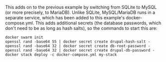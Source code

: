 This adds on to the previous example by switching from SQLite to MySQL (or more precisely, to MariaDB). Unlike SQLite, MySQL/MariaDB runs in a separate service, which has been added to this example's docker-compose.yml. This adds additional secrets (the database passwords, which don't need to be as long as hash salts), so the commands to start this are:
```
docker swarm init
openssl rand -base64 55 | docker secret create drupal-hash-salt -
openssl rand -base64 32 | docker secret create db-root-password -
openssl rand -base64 32 | docker secret create drupal-db-password -
docker stack deploy -c docker-compose.yml my-stack
```
